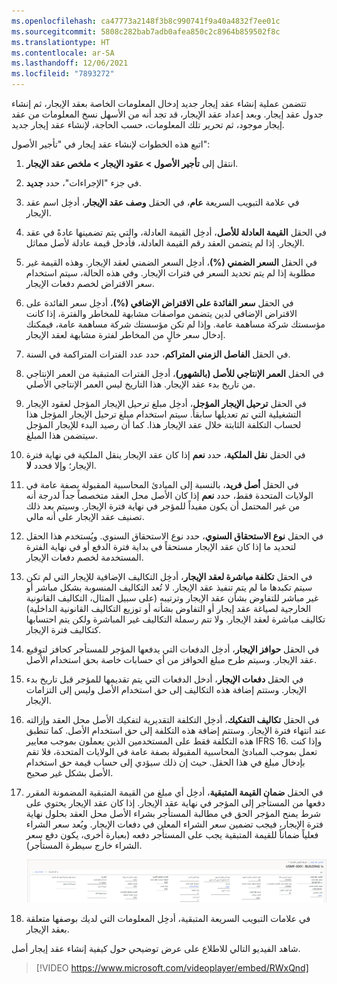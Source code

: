 ```yaml
---
ms.openlocfilehash: ca47773a2148f3b8c990741f9a40a4832f7ee01c
ms.sourcegitcommit: 5808c282bab7adb0afea850c2c8964b859502f8c
ms.translationtype: HT
ms.contentlocale: ar-SA
ms.lasthandoff: 12/06/2021
ms.locfileid: "7893272"
---
```

تتضمن عملية إنشاء عقد إيجار جديد إدخال المعلومات الخاصة بعقد الإيجار، ثم إنشاء جدول عقد إيجار. وبعد إعداد عقد الإيجار، قد تجد أنه من الأسهل نسخ المعلومات من عقد إيجار موجود، ثم تحرير تلك المعلومات، حسب الحاجة، لإنشاء عقد إيجار جديد.

اتبع هذه الخطوات لإنشاء عقد إيجار في "تأجير الأصول":

1. انتقل إلى **تأجير الأصول > عقود الإيجار > ملخص عقد الإيجار**.
2. في جزء "الإجراءات"، حدد **جديد**.
3. في علامة التبويب السريعة **عام**، في الحقل **وصف عقد الإيجار**، أدخِل اسم عقد الإيجار.
4. في الحقل **القيمة العادلة للأصل**، أدخِل القيمة العادلة، والتي يتم تضمينها عادةً في عقد الإيجار. إذا لم يتضمن العقد رقم القيمة العادلة، فأدخل قيمة عادلة لأصل مماثل. 
5. في الحقل **السعر الضمني (%)**، أدخِل السعر الضمني لعقد الإيجار. وهذه القيمة غير مطلوبة إذا لم يتم تحديد السعر في فترات الإيجار. وفي هذه الحالة، سيتم استخدام سعر الاقتراض لخصم دفعات الإيجار.
6. في الحقل **سعر الفائدة على الاقتراض الإضافي (%)**، أدخِل سعر الفائدة على الاقتراض الإضافي لدين يتضمن مواصفات مشابهة للمخاطر والفترة، إذا كانت مؤسستك شركة مساهمة عامة. وإذا لم تكن مؤسستك شركة مساهمة عامة، فيمكنك إدخال سعر خالٍ من المخاطر لفترة مشابهة لعقد الإيجار.
7. في الحقل **الفاصل الزمني المتراكم**، حدد عدد الفترات المتراكمة في السنة.
8. في الحقل **العمر الإنتاجي للأصل (بالشهور)**، أدخِل الفترات المتبقية من العمر الإنتاجي من تاريخ بدء عقد الإيجار. هذا التاريخ ليس العمر الإنتاجي الأصلي.
9. في الحقل **ترحيل الإيجار المؤجل**، أدخِل مبلغ ترحيل الإيجار المؤجل لعقود الإيجار التشغيلية التي تم تعديلها سابقاً. سيتم استخدام مبلغ ترحيل الإيجار المؤجل هذا لحساب التكلفة الثابتة خلال عقد الإيجار هذا. كما أن رصيد البدء للإيجار المؤجل سيتضمن هذا المبلغ.
10. في الحقل **نقل الملكية**، حدد **نعم** إذا كان عقد الإيجار ينقل الملكية في نهاية فترة الإيجار؛ وإلا فحدد **لا**.
11. في الحقل **أصل فريد**، بالنسبة إلى المبادئ المحاسبية المقبولة بصفة عامة في الولايات المتحدة فقط، حدد **نعم** إذا كان الأصل محل العقد متخصصاً جداً لدرجة أنه من غير المحتمل أن يكون مفيداً للمؤجر في نهاية فترة الإيجار. وسيتم بعد ذلك تصنيف عقد الإيجار على أنه مالي.
12. في الحقل **نوع الاستحقاق السنوي**، حدد نوع الاستحقاق السنوي. ويُستخدم هذا الحقل لتحديد ما إذا كان عقد الإيجار مستحقاً في بداية فترة الدفع أو في نهاية الفترة المستخدمة لخصم دفعات الإيجار.
13. في الحقل **تكلفة مباشرة لعقد الإيجار**، أدخِل التكاليف الإضافية للإيجار التي لم تكن سيتم تكبدها ما لم يتم تنفيذ عقد الإيجار. لا تُعد التكاليف المنسوبة بشكل مباشر أو غير مباشر للتفاوض بشأن عقد الإيجار وترتيبه (على سبيل المثال، التكاليف القانونية الخارجية لصياغة عقد إيجار أو التفاوض بشأنه أو توزيع التكاليف القانونية الداخلية) تكاليف مباشرة لعقد الإيجار. ولا تتم رسملة التكاليف غير المباشرة ولكن يتم احتسابها كتكاليف فترة الإيجار.
14. في الحقل **حوافز الإيجار**، أدخِل الدفعات التي يدفعها المؤجر للمستأجر كحافز لتوقيع عقد الإيجار. وسيتم طرح مبلغ الحوافز من أي حسابات خاصة بحق استخدام الأصل.
15. في الحقل **دفعات الإيجار**، أدخل الدفعات التي يتم تقديمها للمؤجر قبل تاريخ بدء الإيجار. وستتم إضافة هذه التكاليف إلى حق استخدام الأصل وليس إلى التزامات الإيجار.
16. في الحقل **تكاليف التفكيك**، أدخِل التكلفة التقديرية لتفكيك الأصل محل العقد وإزالته عند انتهاء فترة الإيجار. وستتم إضافة هذه التكلفة إلى حق استخدام الأصل. كما تنطبق هذه التكلفة فقط على المستخدمين الذين يعملون بموجب معايير IFRS 16. وإذا كنت تعمل بموجب المبادئ المحاسبية المقبولة بصفة عامة في الولايات المتحدة، فلا تقم بإدخال مبلغ في هذا الحقل. حيث إن ذلك سيؤدي إلى حساب قيمة حق استخدام الأصل بشكل غير صحيح.
17. في الحقل **ضمان القيمة المتبقية**، أدخِل أي مبلغ من القيمة المتبقية المضمونة المقرر دفعها من المستأجر إلى المؤجر في نهاية عقد الإيجار. إذا كان عقد الإيجار يحتوي على شرط يمنح المؤجر الحق في مطالبة المستأجر بشراء الأصل محل العقد بحلول نهاية فترة الإيجار، فيجب تضمين سعر الشراء المعلن في دفعات الإيجار. ويُعد سعر الشراء فعلياً ضماناً للقيمة المتبقية يجب على المستأجر دفعه (بعبارة أخرى، يكون دفع سعر الشراء خارج سيطرة المستأجر).

    [ ![لقطة شاشة لعلامة التبويب السريعة "عام" في صفحة ملخص "عقد الإيجار".](../media/lease-summary-general.png) ](../media/lease-summary-general.png#lightbox)

18. في علامات التبويب السريعة المتبقية، أدخِل المعلومات التي لديك بوصفها متعلقة بعقد الإيجار.

شاهد الفيديو التالي للاطلاع على عرض توضيحي حول كيفية إنشاء عقد إيجار أصل‬.


 > [!VIDEO https://www.microsoft.com/videoplayer/embed/RWxQnd]
